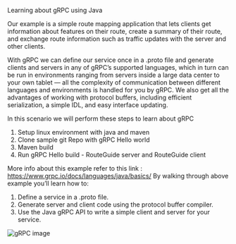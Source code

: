 Learning about gRPC using Java 

Our example is a simple route mapping application that lets clients get information about features on their route, create a summary of their route, and exchange route information such as traffic updates with the server and other clients.

With gRPC we can define our service once in a .proto file and generate clients and servers in any of gRPC’s supported languages, which in turn can be run in environments ranging from servers inside a large data center to your own tablet — all the complexity of communication between different languages and environments is handled for you by gRPC. We also get all the advantages of working with protocol buffers, including efficient serialization, a simple IDL, and easy interface updating.

In this scenario we will perform these steps to learn about gRPC  

1. Setup linux environment with java and maven 
1. Clone sample git Repo with gRPC Hello world 
1. Maven build
1. Run gRPC Hello build - RouteGuide server and RouteGuide client 

More info about this example refer to this link : https://www.grpc.io/docs/languages/java/basics/
By walking through above example you’ll learn how to:

1. Define a service in a .proto file.
2. Generate server and client code using the protocol buffer compiler.
3. Use the Java gRPC API to write a simple client and server for your service.

![gRPC image](https://cdn-images-1.medium.com/max/2000/1*TatrFsqJoxF9Vr3r4UVayQ.png)
